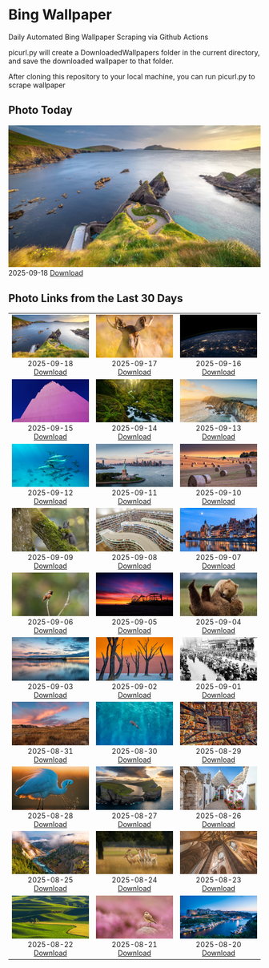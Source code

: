 # Bing Wallpaper


Daily Automated Bing Wallpaper Scraping via Github Actions

picurl.py will create a DownloadedWallpapers folder in the current directory,
and save the downloaded wallpaper to that folder.

After cloning this repository to your local machine, you can run picurl.py to scrape wallpaper



## Photo Today


![](./DownloadedWallpapers/2025-09-18.jpg)2025-09-18 [Download](./DownloadedWallpapers/2025-09-18.jpg)

## Photo Links from the Last 30 Days


|      |      |      |
| :----: | :----: | :----: |
|![](./DownloadedWallpapers/2025-09-18.jpg)2025-09-18 [Download](./DownloadedWallpapers/2025-09-18.jpg)|![](./DownloadedWallpapers/2025-09-17.jpg)2025-09-17 [Download](./DownloadedWallpapers/2025-09-17.jpg)|![](./DownloadedWallpapers/2025-09-16.jpg)2025-09-16 [Download](./DownloadedWallpapers/2025-09-16.jpg)|
|![](./DownloadedWallpapers/2025-09-15.jpg)2025-09-15 [Download](./DownloadedWallpapers/2025-09-15.jpg)|![](./DownloadedWallpapers/2025-09-14.jpg)2025-09-14 [Download](./DownloadedWallpapers/2025-09-14.jpg)|![](./DownloadedWallpapers/2025-09-13.jpg)2025-09-13 [Download](./DownloadedWallpapers/2025-09-13.jpg)|
|![](./DownloadedWallpapers/2025-09-12.jpg)2025-09-12 [Download](./DownloadedWallpapers/2025-09-12.jpg)|![](./DownloadedWallpapers/2025-09-11.jpg)2025-09-11 [Download](./DownloadedWallpapers/2025-09-11.jpg)|![](./DownloadedWallpapers/2025-09-10.jpg)2025-09-10 [Download](./DownloadedWallpapers/2025-09-10.jpg)|
|![](./DownloadedWallpapers/2025-09-09.jpg)2025-09-09 [Download](./DownloadedWallpapers/2025-09-09.jpg)|![](./DownloadedWallpapers/2025-09-08.jpg)2025-09-08 [Download](./DownloadedWallpapers/2025-09-08.jpg)|![](./DownloadedWallpapers/2025-09-07.jpg)2025-09-07 [Download](./DownloadedWallpapers/2025-09-07.jpg)|
|![](./DownloadedWallpapers/2025-09-06.jpg)2025-09-06 [Download](./DownloadedWallpapers/2025-09-06.jpg)|![](./DownloadedWallpapers/2025-09-05.jpg)2025-09-05 [Download](./DownloadedWallpapers/2025-09-05.jpg)|![](./DownloadedWallpapers/2025-09-04.jpg)2025-09-04 [Download](./DownloadedWallpapers/2025-09-04.jpg)|
|![](./DownloadedWallpapers/2025-09-03.jpg)2025-09-03 [Download](./DownloadedWallpapers/2025-09-03.jpg)|![](./DownloadedWallpapers/2025-09-02.jpg)2025-09-02 [Download](./DownloadedWallpapers/2025-09-02.jpg)|![](./DownloadedWallpapers/2025-09-01.jpg)2025-09-01 [Download](./DownloadedWallpapers/2025-09-01.jpg)|
|![](./DownloadedWallpapers/2025-08-31.jpg)2025-08-31 [Download](./DownloadedWallpapers/2025-08-31.jpg)|![](./DownloadedWallpapers/2025-08-30.jpg)2025-08-30 [Download](./DownloadedWallpapers/2025-08-30.jpg)|![](./DownloadedWallpapers/2025-08-29.jpg)2025-08-29 [Download](./DownloadedWallpapers/2025-08-29.jpg)|
|![](./DownloadedWallpapers/2025-08-28.jpg)2025-08-28 [Download](./DownloadedWallpapers/2025-08-28.jpg)|![](./DownloadedWallpapers/2025-08-27.jpg)2025-08-27 [Download](./DownloadedWallpapers/2025-08-27.jpg)|![](./DownloadedWallpapers/2025-08-26.jpg)2025-08-26 [Download](./DownloadedWallpapers/2025-08-26.jpg)|
|![](./DownloadedWallpapers/2025-08-25.jpg)2025-08-25 [Download](./DownloadedWallpapers/2025-08-25.jpg)|![](./DownloadedWallpapers/2025-08-24.jpg)2025-08-24 [Download](./DownloadedWallpapers/2025-08-24.jpg)|![](./DownloadedWallpapers/2025-08-23.jpg)2025-08-23 [Download](./DownloadedWallpapers/2025-08-23.jpg)|
|![](./DownloadedWallpapers/2025-08-22.jpg)2025-08-22 [Download](./DownloadedWallpapers/2025-08-22.jpg)|![](./DownloadedWallpapers/2025-08-21.jpg)2025-08-21 [Download](./DownloadedWallpapers/2025-08-21.jpg)|![](./DownloadedWallpapers/2025-08-20.jpg)2025-08-20 [Download](./DownloadedWallpapers/2025-08-20.jpg)|


